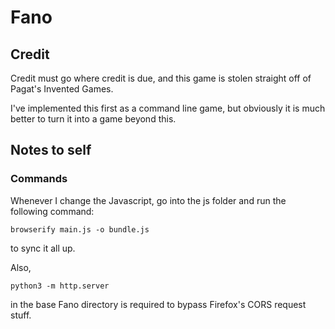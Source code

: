 # Fano

## Credit

Credit must go where credit is due, and this game is stolen straight off of Pagat's Invented Games.

I've implemented this first as a command line game, but obviously it is much better to turn it into a game beyond this.

## Notes to self

### Commands

Whenever I change the Javascript, go into the js folder and run the following command:

`browserify main.js -o bundle.js`

to sync it all up.

Also,

`python3 -m http.server`

in the base Fano directory is required to bypass Firefox's CORS request stuff.

